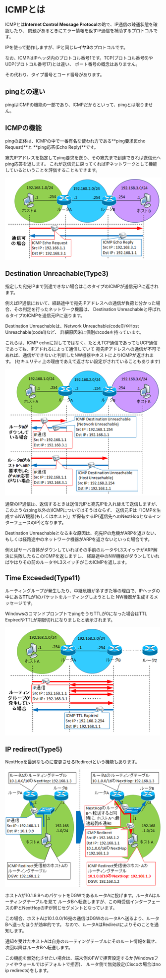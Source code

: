 # ICMPとは
ICMPとは**Internet Control Message Protocol**の略で、IP通信の疎通状態を確認したり、
問題があるときにエラー情報を返すIP通信を補助するプロトコルです。

IPを使って動作しますが、IPと同じ**レイヤ3**のプロトコルです。

なお、ICMPはIPヘッダ内のプロトコル番号1です。TCP(プロトコル番号6)やUDP(プロトコル番号17)とは違い、
ポート番号の概念はありません。

その代わり、タイプ番号とコード番号があります。

## pingとの違い
pingはICMPの機能の一部であり、ICMPだからといって、pingとは限りません。

## ICMPの機能
pingの正体は、ICMPの中で一番有名な使われ方である**ping要求(Echo Request)**と **ping応答(Echo Reply)**です。

宛先IPアドレスを指定してping要求を送り、その宛先まで到達できれば送信元へping応答を返します。
これが送信元に戻ってくればIPネットワークとして機能しているということを評価することもできます。

![ping1](./image/ping1.png)

## Destination Unreachable(Type3)
指定した宛先IPまで到達できない場合はこのタイプのICMPが送信元IPに返されます。

例えばIP通信において、経路途中で宛先IPアドレスへの通信が負荷と分かった場合、その判定を行ったネットワーク機器は、
Destination Unreachableと呼ばれるタイプのICMPを送信元IPに送ります。

Destination Unreachableは、Network Unreachable(code0)やHost Unreachable(code1)など、
詳細原因米に個別のcodeを持っています。

これらは、ICMP echoに対してではなく、たとえTCP通信であってもUCP通信であっても、IPアドれるによって通信していて
宛先IPアドレスへの通信が不可であれば、通信ができないと判断したNW機器やホストによりICMPが返されます。
(セキュリティ上の理由であえて返さない設定がされていることもあります)

![ping2](./image/ping2.png)

通常のIP通信は、返信するときは送信元IPと宛先IPを入れ替えて送信しますが、このような(ping以外の)ICMPについてはそうはならず、
送信元IPは「ICMPを生成するNW機器(もしくはホスト)」が保有するIP(返信先へのNextHopとなるインターフェースのIP)となります。

Destination Unreachableとなる主な原因は、宛先IPの危機がARPを返さない、もしくは経路途中のネットワーク機器がARPを返さないといった場合です。

例えばサーバ自体がダウンしていればその手前のルータやL3スイッチがARP解決に失敗したらこのICMPを返しますし、
経路途中のNW機器がダウンしていればやはりその前のルータやL3スイッチがこのICMPを返します。

## Time Exceeded(Type11)
ルーティングループが発生したり、中継危機が多すぎた等の理由で、IPヘッダの中にある**TTL**が1のパケットをルーティングしようとした
NW機器が生成するメッセージです。

WindowsのコマンドプロンプトでpingをうちTTLが0になった場合はTTL ExpiredやTTLが期限切れになりましたと表示されます。

![ping3](./image/ping3.png)

## IP redirect(Type5)
NextHopを最適なものに変更させるRedirectという機能もあります。

![ping4](./image/ping4.png)

ホストAが10.1.9.9へのパケットをDGWであるルータAに投げます。ルータAはルーティングテーブルを見て
ルータBへ転送しますが、この時受信インターフェースのIPとNextHopのIPが同じセグメントとなっています。

この場合、ホストAは10.1.0.0/16宛の通信はDGWのルータAへ送るより、ルータBへ送ったほうが効率的です。
なので、ルータAはRedirectによりそのことを通知します。

通知を受けたホストAは自身のルーティングテーブルにそのルート情報を載せ、次回以降はルータBへ転送します。

この機能を無効化させたい場合は、端末側のFWで拒否設定するか(Windowsファイやウォールではデフォルトで拒否)、
ルータ側で無効設定(Ciscoの場合はno ip redirects)をします。

